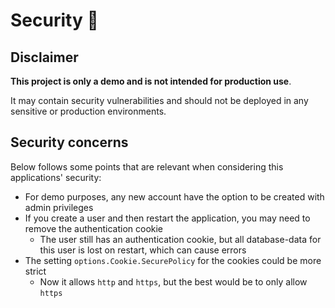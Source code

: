# Security :closed_lock_with_key:

## Disclaimer

**This project is only a demo and is not intended for production use**.

It may contain security vulnerabilities and should not be deployed in any sensitive or production environments.

## Security concerns

Below follows some points that are relevant when considering this applications' security:

* For demo purposes, any new account have the option to be created with admin privileges
* If you create a user and then restart the application, you may need to remove the authentication cookie
    * The user still has an authentication cookie, but all database-data for this user is lost on restart, which can cause errors
* The setting `options.Cookie.SecurePolicy` for the cookies could be more strict
  * Now it allows `http` and `https`, but the best would be to only allow `https`
